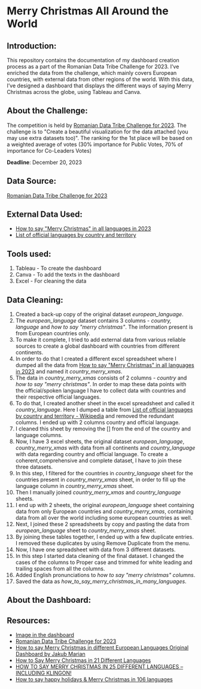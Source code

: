 # Merry Christmas All Around the World

## Introduction: 

This repository contains the documentation of my dashboard creation process as a part of the Romanian Data Tribe Challenge for 2023. I’ve enriched the data from the challenge, which mainly covers European countries, with external data from other regions of the world. With this data, I’ve designed a dashboard that displays the different ways of saying Merry Christmas across the globe, using Tableau and Canva.

## About the Challenge:

The competition is held by [Romanian Data Tribe Challenge for 2023](https://data.world/romanian-data/merry-christmas-in-european-languages). The challenge is to "Create a beautiful visualization for the data attached (you may use extra datasets too)". The ranking for the 1st place will be based on a weighted average of votes (30% importance for Public Votes, 70% of importance for Co-Leaders Votes)

**Deadline**: December 20, 2023

## Data Source:

[Romanian Data Tribe Challenge for 2023](https://data.world/romanian-data/merry-christmas-in-european-languages)

## External Data Used:

* [How to say "Merry Christmas" in all languages in 2023](https://polyglotclub.com/wiki/Language/Multiple-languages/Vocabulary/Merry-Christmas-in-all-countries-languages)
* [List of official languages by country and territory](https://en.wikipedia.org/wiki/List_of_official_languages_by_country_and_territory#:~:text=List%20of%20countries%2Fterritories%20%20%20%20Country%2FRegion%20,%20%20%20%2023%20more%20rows%20)

## Tools used:

1. Tableau - To create the dashboard
2. Canva - To add the texts in the dashboard
3. Excel -  For cleaning the data

## Data Cleaning:

1. Created a back-up copy of the original dataset _european_language_.
2. The _european_language_ dataset contains 3 columns - _country, language_ and _how to say "merry christmas"_. The information present is from European countries only.
3. To make it complete, I tried to add external data from various reliable sources to create a global dashboard with countries from different continents.
4. In order to do that I created a different excel spreadsheet where I dumped all the data from [How to say "Merry Christmas" in all languages in 2023](https://polyglotclub.com/wiki/Language/Multiple-languages/Vocabulary/Merry-Christmas-in-all-countries-languages) and named it _country_merry_xmas_.
5. The data in _country_merry_xmas_ consists of 2 columns - _country_ and _how to say "merry christmas"_. In order to map these data points with the official/spoken language I have to collect data with countries and their respective official languages.
6. To do that, I created another sheet in the excel spreadsheet and called it _country_language_. Here I dumped a table from [List of official languages by country and territory - Wikipedia](https://en.wikipedia.org/wiki/List_of_official_languages_by_country_and_territory#:~:text=List%20of%20countries%2Fterritories%20%20%20%20Country%2FRegion%20,%20%20%20%2023%20more%20rows%20) and removed the redundant columns. I ended up with 2 columns country and official language.
7. I cleaned this sheet by removing the [] from the end of the country and language columns. 
8. Now, I have 3 excel sheets, the original dataset _european_language_, _country_merry_xmas_ with data from all continents and _country_language_ with data regarding country and official language. To create a coherent,comprehensive and complete dataset, I have to join these three datasets.
9. In this step, I filtered for the countries in _country_language_ sheet for the countries present in _country_merry_xmas_ sheet, in order to fill up the language column in _country_merry_xmas_ sheet.
10. Then I manually joined _country_merry_xmas_ and _country_language_ sheets.
11. I end up with 2 sheets, the original _european_language_ sheet containing data from only European countries and _country_merry_xmas_, containing data from all over the world including some european countries as well.
12. Next, I joined these 2 spreadsheets by copy and pasting the data from _european_language_ sheet to _country_merry_xmas_ sheet.
13. By joining these tables together, I ended up with a few duplicate entries. I removed these duplicates by using Remove Duplicate from the menu.
14. Now, I have one spreadsheet with data from 3 different datasets.
15. In this step I started data cleaning of the final dataset. I changed the cases of the columns to Proper case and trimmed for white leading and trailing spaces from all the columns.
16. Added English pronunciations to _how to say "merry christmas" columns_.
17. Saved the data as _how_to_say_merry_christmas_in_many_languages_.


## About the Dashboard:



## Resources:

* [Image in the dashboard](https://unsplash.com/photos/two-elf-on-the-shelf-figurines-kFbSKhukfIQ)
* [Romanian Data Tribe Challenge for 2023](https://data.world/romanian-data/merry-christmas-in-european-languages)
* [How to say Merry Christmas in different European Languages Original Dashboard by Jakub Marian](https://geographyeducation.org/2015/12/18/how-to-say-merry-christmas-in-different-european-languages/)
* [How to Say Merry Christmas in 21 Different Languages](https://www.mondly.com/blog/how-to-say-merry-christmas-different-languages/)
* [HOW TO SAY MERRY CHRISTMAS IN 25 DIFFERENT LANGUAGES – INCLUDING KLINGON!](https://blog.pimsleur.com/2018/12/20/merry-christmas-in-25-languages/)
* [How to say happy holidays & Merry Christmas in 106 languages](https://www.berlitz.com/blog/merry-christmas-different-languages)

